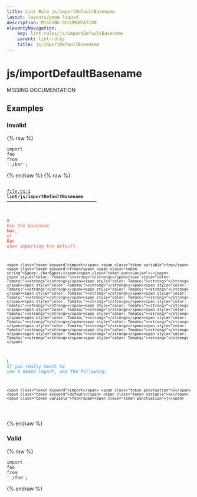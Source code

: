 ```yaml
---
title: Lint Rule js/importDefaultBasename
layout: layouts/page.liquid
description: MISSING DOCUMENTATION
eleventyNavigation:
	key: lint-rules/js/importDefaultBasename
	parent: lint-rules
	title: js/importDefaultBasename
---
```


# js/importDefaultBasename

MISSING DOCUMENTATION

<!-- EVERYTHING BELOW IS AUTOGENERATED. SEE SCRIPTS FOLDER FOR UPDATE SCRIPTS hash(c97237ca8e670d57248937959c3ba87a0cbb10cb) -->

## Examples
### Invalid
{% raw %}<pre class="language-text"><code class="language-text"><span class="token keyword">import</span> <span class="token variable">foo</span> <span class="token keyword">from</span> <span class="token string">&apos;./bar&apos;</span><span class="token punctuation">;</span></code></pre>{% endraw %}
{% raw %}<pre class="language-text"><code class="language-text">
 <span style="text-decoration-style: dashed; text-decoration-line: underline;">file.ts:1</span> <strong>lint/js/importDefaultBasename</strong> ━━━━━━━━━━━━━━━━━━━━━━━━━━━━━━━━━━

  <strong><span style="color: Tomato;">✖ </span></strong><span style="color: Tomato;">Use the basename </span><span style="color: Tomato;"><strong>bar</strong></span><span style="color: Tomato;">, or </span><span style="color: Tomato;"><strong>Bar</strong></span><span style="color: Tomato;"> when importing the default.</span>

    <span class="token keyword">import</span> <span class="token variable">foo</span> <span class="token keyword">from</span> <span class="token string">&apos;./bar&apos;</span><span class="token punctuation">;</span>
    <span style="color: Tomato;"><strong>^</strong></span><span style="color: Tomato;"><strong>^</strong></span><span style="color: Tomato;"><strong>^</strong></span><span style="color: Tomato;"><strong>^</strong></span><span style="color: Tomato;"><strong>^</strong></span><span style="color: Tomato;"><strong>^</strong></span><span style="color: Tomato;"><strong>^</strong></span><span style="color: Tomato;"><strong>^</strong></span><span style="color: Tomato;"><strong>^</strong></span><span style="color: Tomato;"><strong>^</strong></span><span style="color: Tomato;"><strong>^</strong></span><span style="color: Tomato;"><strong>^</strong></span><span style="color: Tomato;"><strong>^</strong></span><span style="color: Tomato;"><strong>^</strong></span><span style="color: Tomato;"><strong>^</strong></span><span style="color: Tomato;"><strong>^</strong></span><span style="color: Tomato;"><strong>^</strong></span><span style="color: Tomato;"><strong>^</strong></span><span style="color: Tomato;"><strong>^</strong></span><span style="color: Tomato;"><strong>^</strong></span><span style="color: Tomato;"><strong>^</strong></span><span style="color: Tomato;"><strong>^</strong></span><span style="color: Tomato;"><strong>^</strong></span><span style="color: Tomato;"><strong>^</strong></span>

  <strong><span style="color: DodgerBlue;">ℹ </span></strong><span style="color: DodgerBlue;">If you really meant to use a named import, use the following:</span>

    <span class="token keyword">import</span> <span class="token punctuation">{</span><span class="token keyword">default</span> <span class="token variable">as</span> <span class="token variable">foo</span><span class="token punctuation">}</span>

</code></pre>{% endraw %}
### Valid
{% raw %}<pre class="language-text"><code class="language-text"><span class="token keyword">import</span> <span class="token variable">foo</span> <span class="token keyword">from</span> <span class="token string">&apos;./foo&apos;</span><span class="token punctuation">;</span></code></pre>{% endraw %}
